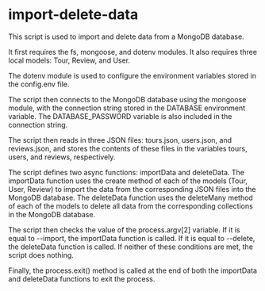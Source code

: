 # import-delete-data

This script is used to import and delete data from a MongoDB database.

It first requires the fs, mongoose, and dotenv modules. It also requires three local models: Tour, Review, and User.

The dotenv module is used to configure the environment variables stored in the config.env file.

The script then connects to the MongoDB database using the mongoose module, with the connection string stored in the DATABASE environment variable. The DATABASE_PASSWORD variable is also included in the connection string.

The script then reads in three JSON files: tours.json, users.json, and reviews.json, and stores the contents of these files in the variables tours, users, and reviews, respectively.

The script defines two async functions: importData and deleteData. The importData function uses the create method of each of the models (Tour, User, Review) to import the data from the corresponding JSON files into the MongoDB database. The deleteData function uses the deleteMany method of each of the models to delete all data from the corresponding collections in the MongoDB database.

The script then checks the value of the process.argv[2] variable. If it is equal to --import, the importData function is called. If it is equal to --delete, the deleteData function is called. If neither of these conditions are met, the script does nothing.

Finally, the process.exit() method is called at the end of both the importData and deleteData functions to exit the process.
